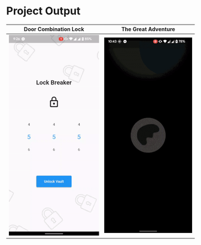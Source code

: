 # Project Output

|     Door Combination Lock      |     The Great Adventure      |
| :----------------------------: | :--------------------------: |
| ![](door_combination_lock.gif) | ![](the_great_adventure.gif) |

<!-- 60% -->
<!-- asdasd -->
